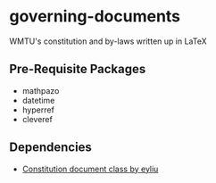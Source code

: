 # governing-documents
WMTU's constitution and by-laws written up in LaTeX

## Pre-Requisite Packages
* mathpazo
* datetime
* hyperref
* cleveref

## Dependencies
* [Constitution document class by eyliu](https://gist.github.com/eyliu/166080)
